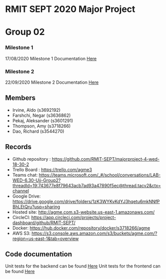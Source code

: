 # RMIT SEPT 2020 Major Project

# Group 02

### Milestone 1
17/08/2020 Milestone 1 Documentation [Here](majorproject-4-wed-18-30-2/docs/Sprints/Sprint0) 

### Milestone 2
22/09/2020 Milestone 2 Documentation [Here](majorproject-4-wed-18-30-2/docs/Sprints/Sprint2)

## Members
* Irvine, Aldo (s3692192)
* Farshchi, Negar (s3636862)
* Pekaj, Aleksander (s3601291)
* Thompson, Amy (s3718266)
* Dao, Richard (s3544270)

## Records

* Github repository : https://github.com/RMIT-SEPT/majorproject-4-wed-18-30-2
* Trello Board : https://trello.com/agme3
* Teams chat: https://teams.microsoft.com/_#/school/conversations/LAB-WED-6.30-Ujj-Group2?threadId=19:743677e8f79643acb7ad93a47890f5ec@thread.tacv2&ctx=channel
* Google Drive: https://drive.google.com/drive/folders/1zK3WYKvKdYJ3hqetu6mkNNfPBhLEtQru?usp=sharing 
* Hosted site: http://agme.com.s3-website.us-east-1.amazonaws.com/
* CircleCI: https://app.circleci.com/projects/project-dashboard/github/RMIT-SEPT/ 
* Docker: https://hub.docker.com/repository/docker/s3718266/agme 
* AWS S3: https://s3.console.aws.amazon.com/s3/buckets/agme.com/?region=us-east-1&tab=overview

## Code documentation

Unit tests for the backend can be found [Here](majorproject-4-wed-18-30-2/BackEnd/src/main/java/com/wed18302/majorproject/tests/)
Unit tests for the frontend can be found [Here](majorproject-4-wed-18-30-2/FrontEnd/agme/src/pages/__tests__/)
